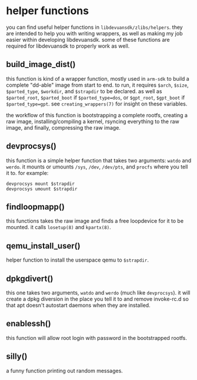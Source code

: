 helper functions
================

you can find useful helper functions in `libdevuansdk/zlibs/helpers`. they are
intended to help you with writing wrappers, as well as making my job easier
within developing libdevuansdk. some of these functions are required for
libdevuansdk to properly work as well.


## build_image_dist()  
this function is kind of a wrapper function, mostly used in `arm-sdk` to build a
complete "dd-able" image from start to end. to run, it requires `$arch`,
`$size`, `$parted_type`, `$workdir`, and `$strapdir` to be declared. as well as
`$parted_root`, `$parted_boot` if `$parted_type=dos`, or `$gpt_root`,
`$gpt_boot` if `$parted_type=gpt`. see `creating_wrappers(7)` for insight on
these variables.

the workflow of this function is bootstrapping a complete rootfs, creating a raw
image, installing/compiling a kernel, rsyncing everything to the raw image, and
finally, compressing the raw image.


## devprocsys()  
this function is a simple helper function that takes two arguments: `watdo` and
`werdo`. it mounts or umounts `/sys`, `/dev`, `/dev/pts`, and `procfs` where you
tell it to. for example:

```
devprocsys mount $strapdir
devprocsys umount $strapdir
```


## findloopmapp()  
this functions takes the raw image and finds a free loopdevice for it to be
mounted. it calls `losetup(8)` and `kpartx(8)`.


## qemu_install_user()  
helper function to install the userspace qemu to `$strapdir`.


## dpkgdivert()  
this one takes two arguments, `watdo` and `werdo` (much like `devprocsys`). it
will create a dpkg diversion in the place you tell it to and remove invoke-rc.d
so that apt doesn't autostart daemons when they are installed.


## enablessh()  
this function will allow root login with password in the bootstrapped rootfs.


## silly()  
a funny function printing out random messages.
